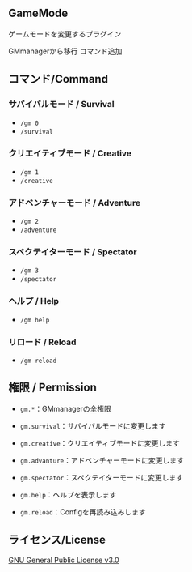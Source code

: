 ## GameMode
ゲームモードを変更するプラグイン

GMmanagerから移行
コマンド追加

## コマンド/Command
### サバイバルモード / Survival
- `/gm 0`
- `/survival`

### クリエイティブモード / Creative
- `/gm 1`
- `/creative`

### アドベンチャーモード / Adventure
- `/gm 2`
- `/adventure`

### スペクテイターモード / Spectator
- `/gm 3`
- `/spectator`

### ヘルプ / Help
- `/gm help`

### リロード / Reload
- `/gm reload`

## 権限 / Permission
- `gm.*`：GMmanagerの全権限

- `gm.survival`：サバイバルモードに変更します

- `gm.creative`：クリエイティブモードに変更します

- `gm.advanture`：アドベンチャーモードに変更します

- `gm.spectator`：スペクテイターモードに変更します

- `gm.help`：ヘルプを表示します

- `gm.reload`：Configを再読み込みします

## ライセンス/License
[GNU General Public License v3.0](LICENSE)
